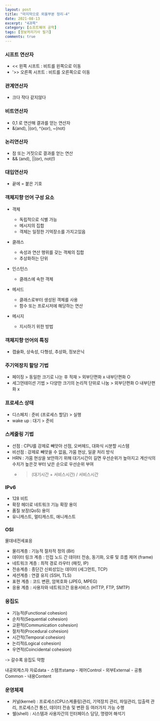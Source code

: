 ```yaml
---
layout: post
title: "마지막으로 외울부분 정리-4"
date: 2021-08-13
excerpt: "4과목"
category: [소프트웨어 공학]
tags: [정보처리기사 필기]
comments: true
---
```


### 시프트 연산자
- << 왼쪽 시프트 : 비트를 왼쪽으로 이동
- '>> 오른쪽 시프트 : 비트를 오른쪽으로 이동

### 관계연산자
- 크다 작다 같지않다

### 비트연산자
- 0,1 로 연산해 결과를 얻는 연산자
- &(and), |(or), ^(xor), ~(not)

### 논리연산자
- 참 또는 거짓으로 결과를 얻는 연산
- && (and), ||(or), not(!)

### 대입연산자
- 끝에 = 붙은 기호


### 객체지향 언어 구성 요소
- 객체
    - 독립적으로 식별 가능
    - 메시지의 집합
    - 객체는 일정한 기억장소를 가지고있음
    
- 클래스
    - 속성과 연산 행위를 갖는 객체의 집합
    - 추상화하는 단위
- 인스턴스
    - 클래스에 속한 객체
- 메서드
    - 클래스로부터 생성된 객체를 사용
    - 함수 또는 프로시저에 해당하는 연산
- 메시지
    - 지시하기 위한 방법
    
### 객체지향 언어의 특징
- 캡슐화, 상속성, 다형성, 추상화, 정보은닉


### 주기억장치 할당 기법
- 페이징 > 동일한 크기로 나눈 후 적재 > 외부단편화 x 내부단편화 O
- 세그먼테이션 기법 > 다양한 크기의 논리적 단위로 나눔 > 외부단편화 O 내부단편화 x

### 프로세스 상태
- 디스페치 : 준비 (프로세스 할당) >  실행
- wake up : 대기 > 준비

### 스케줄링 기법
- 선점 : CPU를 강제로 빼앗아 선점, 오버헤드, 대화식 시분할 시스템
- 비선점 : 강제로 빼앗을 수 없음, 가뭄 현상, 일괄 처리 방식
- HRN : 가뭄 현상을 보안하기 위해 대기시간이 길면 우선순위가 높아지고 계산식의 수치가 높은것 부터 낮은 순으로 우선순위 부여
    - > (대기시간 + 서비스시간) / 서비스시간

### IPv6
- 128 비트
- 확장 헤더로 네트워크 기능 확장 용이
- 품질 보장(QoS) 용이
- 유니캐스트, 멀티캐스트, 애니캐스트


### OSI
물데네전세표응

- 물리계층 : 기능적 절차적 정의 (Bit)
- 데이터 링크 계층 : 인접 노드 간 데이터 전송, 동기화, 오류 및 흐름 제어 (frame)
- 네트워크 계층 : 최적 경로 라우터 (패킷, IP)
- 전송계층 : 종단간 신뢰성있는 데이터 (세그먼트, TCP)
- 세션계층 : 연결 유지 (SSH, TLS)
- 표현 계층 : 코드 변환, 암복호화 (JPEG, MPEG)
- 응용 계층 : 사용자와 네트워크간 응용서비스 (HTTP, FTP, SMTP)

### 응집도
- 기능적(Functional cohesion) 
- 순차적(Sequential cohesion) 
- 교환적(Communication cohesion) 
- 절차적(Procedural cohesion) 
- 시간적(Temporal cohesion) 
- 논리적(Logical cohesion)
- 우연적(Coincidental cohesion) 

-> 갈수록 응집도 약함

내공외제스자
자료data - 스탬프stamp - 제어Control - 외부External - 공통Common - 내용Content


### 운영체제
- 커널(kernel) : 프로세스(CPU스케줄링)관리, 기억장치 관리, 파일관리, 입출력 관리, 프로세스간 통신, 데이터 전송 및 변환 등 여러가지 가능 수행
- 쉘(shell) : 시스템과 사용자간의 인터페이스 담당, 명령어 해석기